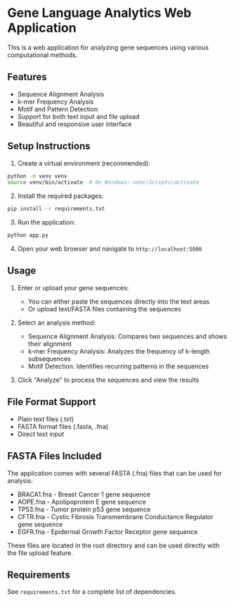 # Gene Language Analytics Web Application

This is a web application for analyzing gene sequences using various computational methods.

## Features

- Sequence Alignment Analysis
- k-mer Frequency Analysis
- Motif and Pattern Detection
- Support for both text input and file upload
- Beautiful and responsive user interface

## Setup Instructions

1. Create a virtual environment (recommended):
```bash
python -m venv venv
source venv/bin/activate  # On Windows: venv\Scripts\activate
```

2. Install the required packages:
```bash
pip install -r requirements.txt
```

3. Run the application:
```bash
python app.py
```

4. Open your web browser and navigate to `http://localhost:5000`

## Usage

1. Enter or upload your gene sequences:
   - You can either paste the sequences directly into the text areas
   - Or upload text/FASTA files containing the sequences

2. Select an analysis method:
   - Sequence Alignment Analysis: Compares two sequences and shows their alignment
   - k-mer Frequency Analysis: Analyzes the frequency of k-length subsequences
   - Motif Detection: Identifies recurring patterns in the sequences

3. Click "Analyze" to process the sequences and view the results

## File Format Support

- Plain text files (.txt)
- FASTA format files (.fasta, .fna)
- Direct text input

## FASTA Files Included

The application comes with several FASTA (.fna) files that can be used for analysis:

- BRACA1.fna - Breast Cancer 1 gene sequence
- AOPE.fna - Apolipoprotein E gene sequence
- TP53.fna - Tumor protein p53 gene sequence
- CFTR.fna - Cystic Fibrosis Transmembrane Conductance Regulator gene sequence
- EGFR.fna - Epidermal Growth Factor Receptor gene sequence

These files are located in the root directory and can be used directly with the file upload feature.

## Requirements

See `requirements.txt` for a complete list of dependencies.